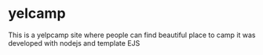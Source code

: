 # yelcamp

This is a yelpcamp site where people can find beautiful place to camp
it was developed with nodejs and template EJS
